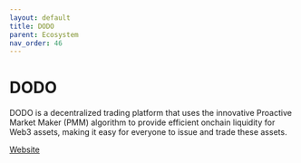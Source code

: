 ```yaml
---
layout: default
title: DODO
parent: Ecosystem
nav_order: 46
---
```

# DODO

DODO is a decentralized trading platform that uses the innovative Proactive Market Maker (PMM) algorithm to provide efficient onchain liquidity for Web3 assets, making it easy for everyone to issue and trade these assets.

[Website](https://dodoex.io/en)